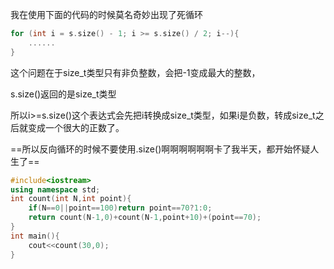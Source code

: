 我在使用下面的代码的时候莫名奇妙出现了死循环

```c++
for (int i = s.size() - 1; i >= s.size() / 2; i--){
	......
}
```

这个问题在于size_t类型只有非负整数，会把-1变成最大的整数，

s.size()返回的是size_t类型

所以i>=s.size()这个表达式会先把i转换成size_t类型，如果i是负数，转成size_t之后就变成一个很大的正数了。

==所以反向循环的时候不要使用.size()啊啊啊啊啊啊卡了我半天，都开始怀疑人生了==

```c++
#include<iostream>
using namespace std;
int count(int N,int point){
	if(N==0||point==100)return point==70?1:0;
	return count(N-1,0)+count(N-1,point+10)+(point==70);	
}
int main(){
	cout<<count(30,0);
}
```

